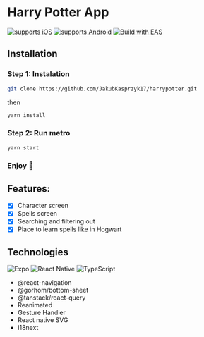 # Harry Potter App
[![supports iOS](https://img.shields.io/badge/iOS-999999.svg?style=flat-square&logo=APPLE&labelColor=999999&logoColor=fff)](https://github.com/expo/expo)
[![supports Android](https://img.shields.io/badge/Android-A4C639.svg?style=flat-square&logo=ANDROID&labelColor=A4C639&logoColor=fff)](https://github.com/expo/expo)
<a href="https://docs.expo.dev/eas">
<picture>
  <source media="(prefers-color-scheme: dark)" srcset="https://img.shields.io/badge/Build-fff.svg?style=for-the-badge&logo=EXPO&labelColor=fff&logoColor=000">
  <img alt="Build with EAS" src="https://img.shields.io/badge/Build-000.svg?style=for-the-badge&logo=EXPO&labelColor=000&logoColor=FFF">
</picture>
</a>

## Installation

### Step 1: Instalation

```bash 
git clone https://github.com/JakubKasprzyk17/harrypotter.git
```
then

```bash 
yarn install
```

### Step 2: Run metro

```bash 
yarn start
```

### Enjoy 🚀

## Features:
- [x] Character screen
- [x] Spells screen
- [x] Searching and filtering out
- [x] Place to learn spells like in Hogwart

## Technologies
![Expo](https://img.shields.io/badge/expo-1C1E24?style=for-the-badge&logo=expo&logoColor=#D04A37)
![React Native](https://img.shields.io/badge/react_native-%2320232a.svg?style=for-the-badge&logo=react&logoColor=%2361DAFB)
![TypeScript](https://img.shields.io/badge/typescript-%23007ACC.svg?style=for-the-badge&logo=typescript&logoColor=white)

- @react-navigation
- @gorhom/bottom-sheet
- @tanstack/react-query
- Reanimated
- Gesture Handler
- React native SVG
- i18next
